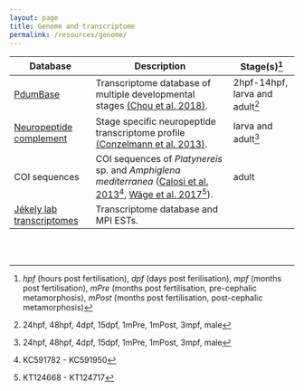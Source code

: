 ```yaml
---
layout: page
title: Genome and transcriptome
permalink: /resources/genome/
---
```



| Database | Description | Stage(s)[^1] |
| -------- | ----------- | ----------- |
| [PdumBase](https://eur03.safelinks.protection.outlook.com/?url=https%3A%2F%2Fpdumbase2020.icob.sinica.edu.tw%2Fplatynereis&amp;data=05%7C01%7Cnr479%40universityofcambridgecloud.onmicrosoft.com%7Ce4a7767a1ef34e4a8d5d08da8b2b04a1%7C49a50445bdfa4b79ade3547b4f3986e9%7C0%7C0%7C637975316392209159%7CUnknown%7CTWFpbGZsb3d8eyJWIjoiMC4wLjAwMDAiLCJQIjoiV2luMzIiLCJBTiI6Ik1haWwiLCJXVCI6Mn0%3D%7C2000%7C%7C%7C&amp;sdata=o3D%2B%2FjhW9ivb50v953uqS%2FqEXCXIywSC4jcVYZrRfsI%3D&amp;reserved=0) | Transcriptome database of multiple developmental stages [(Chou et al. 2018)](https://link.springer.com/article/10.1186/s12864-018-4987-0). | 2hpf-14hpf, larva and adult[^2] |
| [Neuropeptide complement](http://140.109.48.81/platynereis) | Stage specific neuropeptide transcriptome profile [(Conzelmann et al. 2013)](https://bmcgenomics.biomedcentral.com/articles/10.1186/1471-2164-14-906). | larva and adult[^2] |
| COI sequences | COI sequences of *Platynereis* sp. and *Amphiglena mediterranea* ([Calosi et al. 2013](https://www.ncbi.nlm.nih.gov/pmc/articles/PMC3758176/)[^3], [Wäge et al. 2017](https://link.springer.com/article/10.1007/s00227-017-3222-x)[^4]). | adult |
| [Jékely lab transcriptomes](https://jekelylab.ex.ac.uk/blast/) | Transcriptome database and MPI ESTs. | |

<br>
<br>


[^1]: *hpf* (hours post fertilisation), *dpf* (days post ferilisation), *mpf* (months post fertilisation), *mPre* (months post fertilisation, pre-cephalic metamorphosis), *mPost* (months post fertilisation, post-cephalic metamorphosis)

[^2]: 24hpf, 48hpf, 4dpf, 15dpf, 1mPre, 1mPost, 3mpf, male

[^3]: KC591782 - KC591950

[^4]: KT124668 - KT124717
